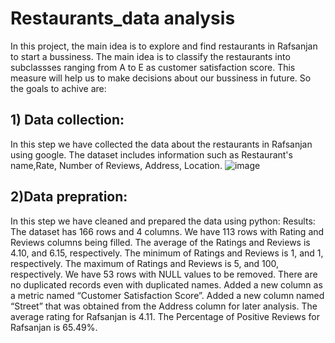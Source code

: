 # Restaurants_data analysis
In this project, the main idea is to explore and find restaurants in Rafsanjan to start a bussiness. The main idea is to classify the restaurants into subclassses ranging from A to E as customer satisfaction score. This measure will help us to make decisions about our bussiness in future.
So the goals to achive are:
## 1) Data collection: 
In this step we have collected the data about the restaurants in Rafsanjan using google. The dataset includes information such as Restaurant's name,Rate, Number of Reviews, Address, Location.
![image](https://github.com/AlirezaHsz/Restaurants_data-analysis/assets/137410544/ab6da7dd-6dcf-416f-87cd-e781930a92a8)

## 2)Data prepration: 
In this step we have cleaned and prepared the data using python:
Results:
The dataset has 166 rows and 4 columns.
We have 113 rows with Rating and Reviews columns being filled.
The average of the Ratings and Reviews is 4.10, and 6.15, respectively.
The minimum of Ratings and Reviews is 1, and 1, respectively. 
The maximum of Ratings and Reviews is 5, and 100, respectively. 
We have 53 rows with NULL values to be removed.
There are no duplicated records even with duplicated names.
Added a new column as a metric named “Customer Satisfaction Score”.
Added a new column named “Street” that was obtained from the Address column for later analysis.
The average rating for Rafsanjan is 4.11.
The Percentage of Positive Reviews for Rafsanjan is 65.49%.
